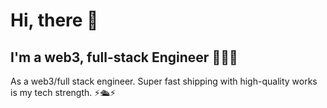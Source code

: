 <!---
- 👋 Hi, I’m @Abdowork2024
- 👀 I’m interested in ...
- 🌱 I’m currently learning ...
- 💞️ I’m looking to collaborate on ...
- 📫 How to reach me ...
- 😄 Pronouns: ...
-  Fun fact: ...
--->

<h1>Hi, there  👋</h1> 
<h2>I'm a web3, full-stack Engineer 💫🧙💫 </h2>

As a web3/full stack engineer. Super fast shipping with high-quality works is my tech strength. ⚡️🛳️⚡️ <br/>



<!---
Abdowork2024/Abdowork2024 is a ✨ special ✨ repository because its `README.md` (this file) appears on your GitHub profile.
You can click the Preview link to take a look at your changes.
--->
